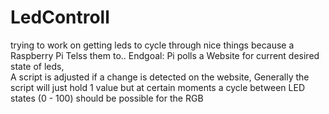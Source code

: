 # LedControll
trying to work on getting leds to cycle through nice things because a Raspberry Pi Telss them to..
Endgoal:  Pi polls a Website for current desired state of leds,  
          A script is adjusted if a change is detected on the website,
            Generally the script will just hold 1 value but at certain moments a cycle between LED states (0 - 100) should be possible for the RGB
